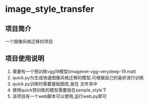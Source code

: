 # image_style_transfer
## 项目简介
一个图像风格迁移的项目
## 项目使用说明
1. 需要有一个预训练vgg19模型(imagenet-vgg-verydeep-19.mat)
2. quick.py为生成快速图像风格迁移的模型,可根据自己的喜好进行训练
3. quick.py训练时需要基础图库,放在 文件夹中
4. 使用quick预训练的模型需要放在sample_style下
5. 该项目有一个web脚本可以使用,运行web.py即可
